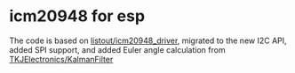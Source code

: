 # icm20948 for esp

The code is based on [listout/icm20948_driver](https://github.com/listout/icm20948_driver), migrated to the new I2C API, added SPI support, and added Euler angle calculation from [TKJElectronics/KalmanFilter](https://github.com/TKJElectronics/KalmanFilter)
